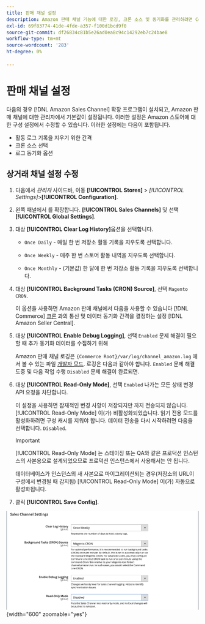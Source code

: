 ```yaml
---
title: 판매 채널 설정
description: Amazon 판매 채널 기능에 대한 로깅, 크론 소스 및 동기화를 관리하려면 Commerce 구성을 업데이트합니다.
exl-id: 69f83774-41de-4fde-a357-f100d1bcd9f0
source-git-commit: df26834c81b5e26ad0ea8c94c14292eb7c24bae8
workflow-type: tm+mt
source-wordcount: '283'
ht-degree: 0%

---
```


# 판매 채널 설정

다음의 경우 [!DNL Amazon Sales Channel] 확장 프로그램이 설치되고, Amazon 판매 채널에 대한 관리자에서 기본값이 설정됩니다. 이러한 설정은 Amazon 스토어에 대한 구성 설정에서 수정할 수 있습니다. 이러한 설정에는 다음이 포함됩니다.

- 활동 로그 기록을 지우기 위한 간격
- 크론 소스 선택
- 로그 동기화 옵션

## 상거래 채널 설정 수정

1. 다음에서 _관리자_ 사이드바, 이동 **[!UICONTROL Stores]** > _[!UICONTROL Settings]_>**[!UICONTROL Configuration]**.

1. 왼쪽 패널에서 를 확장합니다. **[!UICONTROL Sales Channels]** 및 선택 **[!UICONTROL Global Settings]**.

1. 대상 **[!UICONTROL Clear Log History]**&#x200B;옵션을 선택합니다.

   - `Once Daily` - 매일 한 번 저장소 활동 기록을 지우도록 선택합니다.

   - `Once Weekly` - 매주 한 번 스토어 활동 내역을 지우도록 선택합니다.

   - `Once Monthly` - (기본값) 한 달에 한 번 저장소 활동 기록을 지우도록 선택합니다.

1. 대상 **[!UICONTROL Background Tasks (CRON) Source]**, 선택 `Magento CRON`.

   이 옵션을 사용하면 Amazon 판매 채널에서 다음을 사용할 수 있습니다 [!DNL Commerce] [크론](https://experienceleague.adobe.com/docs/commerce-admin/systems/tools/cron.html) 과의 통신 및 데이터 동기화 간격을 결정하는 설정 [!DNL Amazon Seller Central].

1. 대상 **[!UICONTROL Enable Debug Logging]**, 선택 `Enabled` 문제 해결이 필요할 때 추가 동기화 데이터를 수집하기 위해

   Amazon 판매 채널 로깅은 `{Commerce Root}/var/log/channel_amazon.log` 에서 볼 수 있는 파일 [개발자 모드](https://experienceleague.adobe.com/docs/commerce-admin/systems/tools/developer-tools.html#operation-modes). 로깅은 다음과 같아야 합니다. `Enabled` 문제 해결 도중 및 다음 작업 수행 `Disabled` 문제 해결이 완료되면.

1. 대상 **[!UICONTROL Read-Only Mode]**, 선택 `Enabled` 나가는 모든 상태 변경 API 요청을 차단합니다.

   이 설정을 사용하면 잠재적인 변경 사항이 저장되지만 까지 전송되지 않습니다. [!UICONTROL Read-Only Mode] 이(가) 비활성화되었습니다. 읽기 전용 모드를 활성화하려면 구성 캐시를 지워야 합니다. 데이터 전송을 다시 시작하려면 다음을 선택합니다. `Disabled`.

   >[!IMPORTANT]
   >
   >[!UICONTROL Read-Only Mode] 는 스테이징 또는 QA와 같은 프로덕션 인스턴스의 사본용으로 설계되었으므로 프로덕션 인스턴스에서 사용해서는 안 됩니다.
   >
   >데이터베이스가 인스턴스의 새 사본으로 마이그레이션되는 경우(저장소의 URL이 구성에서 변경될 때 감지됨) [!UICONTROL Read-Only Mode] 이(가) 자동으로 활성화됩니다.

1. 클릭 **[!UICONTROL Save Config]**.

![Sales Channel 구성 설정](assets/config-sales-channel-global-settings.png){width="600" zoomable="yes"}
